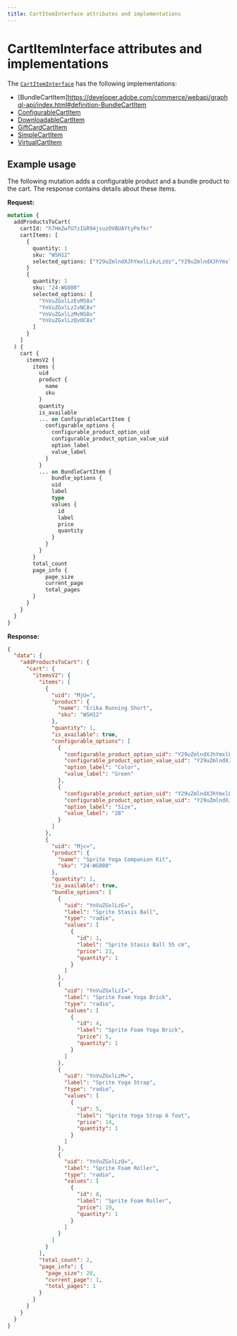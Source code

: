 ```yaml
---
title: CartItemInterface attributes and implementations
---
```


# CartItemInterface attributes and implementations

The [`CartItemInterface`](https://developer.adobe.com/commerce/webapi/graphql-api/index.html#definition-CartItemInterface) has the following implementations:

*  [BundleCartItem]https://developer.adobe.com/commerce/webapi/graphql-api/index.html#definition-BundleCartItem
*  [ConfigurableCartItem](https://developer.adobe.com/commerce/webapi/graphql-api/index.html#definition-ConfigurableCartItem)
*  [DownloadableCartItem](https://developer.adobe.com/commerce/webapi/graphql-api/index.html#definition-DownloadableCartItem)
*  [GiftCardCartItem](https://developer.adobe.com/commerce/webapi/graphql-api/index.html#definition-GiftCardCartItem)
*  [SimpleCartItem](https://developer.adobe.com/commerce/webapi/graphql-api/index.html#definition-SimpleCartItem)
*  [VirtualCartItem](https://developer.adobe.com/commerce/webapi/graphql-api/index.html#definition-VirtualCartItem)

## Example usage

The following mutation adds a configurable product and a bundle product to the cart. The response contains details about these items.

**Request:**

```graphql
mutation {
  addProductsToCart(
    cartId: "h7HmZwfU7zIGR94jsuzOVBUAYtyPefkr"
    cartItems: [
      {
        quantity: 1
        sku: "WSH12"
        selected_options: ["Y29uZmlndXJhYmxlLzkzLzUz","Y29uZmlndXJhYmxlLzE2MS8xNzQ="]
      }
      {
        quantity: 1
        sku: "24-WG080"
        selected_options: [
          "YnVuZGxlLzEvMS8x"
          "YnVuZGxlLzIvNC8x"
          "YnVuZGxlLzMvNS8x"
          "YnVuZGxlLzQvOC8x"
        ]
      }
    ]
  ) {
    cart {
      itemsV2 {
        items {
          uid
          product {
            name
            sku
          }
          quantity
          is_available
          ... on ConfigurableCartItem {
            configurable_options {
              configurable_product_option_uid
              configurable_product_option_value_uid
              option_label
              value_label
            }
          }
          ... on BundleCartItem {
              bundle_options {
              uid
              label
              type
              values {
                id
                label
                price
                quantity
              }
            }
          }
        }
        total_count
        page_info {
            page_size
            current_page
            total_pages
        }
      }
    }
  }
}
```

**Response:**

```json
{
  "data": {
    "addProductsToCart": {
      "cart": {
        "itemsV2": {
          "items": [
            {
              "uid": "MjU=",
              "product": {
                "name": "Erika Running Short",
                "sku": "WSH12"
              },
              "quantity": 1,
              "is_available": true,
              "configurable_options": [
                {
                  "configurable_product_option_uid": "Y29uZmlndXJhYmxlLzIwNDgvOTM=",
                  "configurable_product_option_value_uid": "Y29uZmlndXJhYmxlLzkzLzUz",
                  "option_label": "Color",
                  "value_label": "Green"
                },
                {
                  "configurable_product_option_uid": "Y29uZmlndXJhYmxlLzIwNDgvMTYx",
                  "configurable_product_option_value_uid": "Y29uZmlndXJhYmxlLzE2MS8xNzQ=",
                  "option_label": "Size",
                  "value_label": "28"
                }
              ]
            },
            {
              "uid": "Mjc=",
              "product": {
                "name": "Sprite Yoga Companion Kit",
                "sku": "24-WG080"
              },
              "quantity": 1,
              "is_available": true,
              "bundle_options": [
                {
                  "uid": "YnVuZGxlLzE=",
                  "label": "Sprite Stasis Ball",
                  "type": "radio",
                  "values": [
                    {
                      "id": 1,
                      "label": "Sprite Stasis Ball 55 cm",
                      "price": 23,
                      "quantity": 1
                    }
                  ]
                },
                {
                  "uid": "YnVuZGxlLzI=",
                  "label": "Sprite Foam Yoga Brick",
                  "type": "radio",
                  "values": [
                    {
                      "id": 4,
                      "label": "Sprite Foam Yoga Brick",
                      "price": 5,
                      "quantity": 1
                    }
                  ]
                },
                {
                  "uid": "YnVuZGxlLzM=",
                  "label": "Sprite Yoga Strap",
                  "type": "radio",
                  "values": [
                    {
                      "id": 5,
                      "label": "Sprite Yoga Strap 6 foot",
                      "price": 14,
                      "quantity": 1
                    }
                  ]
                },
                {
                  "uid": "YnVuZGxlLzQ=",
                  "label": "Sprite Foam Roller",
                  "type": "radio",
                  "values": [
                    {
                      "id": 8,
                      "label": "Sprite Foam Roller",
                      "price": 19,
                      "quantity": 1
                    }
                  ]
                }
              ]
            }
          ],
          "total_count": 2,
          "page_info": {
            "page_size": 20,
            "current_page": 1,
            "total_pages": 1
          }
        }
      }
    }
  }
}
```
